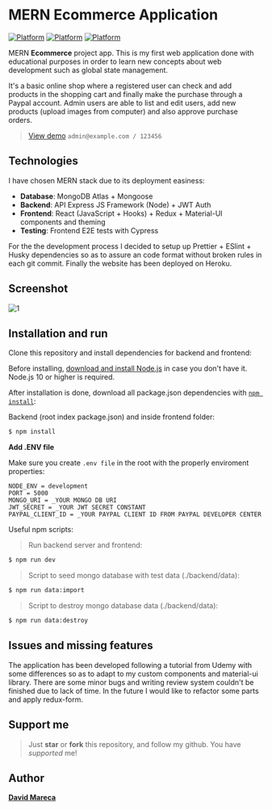 # MERN Ecommerce Application

[![Platform](https://img.shields.io/badge/frontend-react--v17.0.1-red)](https://github.com/facebook/react)
[![Platform](https://img.shields.io/badge/ui-material--ui--v4.11.1-blue)](https://github.com/mui-org/material-ui)
[![Platform](https://img.shields.io/badge/backend-express--v4.17.1-purple)](https://github.com/expressjs/express)

MERN **Ecommerce** project app. This is my first web application done with educational purposes in order to learn new concepts about web development such as global state management.

It's a basic online shop where a registered user can check and add products in the shopping cart and finally make the purchase through a Paypal account. Admin users are able to list and edit users, add new products (upload images from computer) and also approve purchase orders.

> [View demo](https://reproshop.herokuapp.com/) `admin@example.com / 123456`

## Technologies

I have chosen MERN stack due to its deployment easiness:

- **Database**: MongoDB Atlas + Mongoose
- **Backend**: API Express JS Framework (Node) + JWT Auth
- **Frontend**: React (JavaScript + Hooks) + Redux + Material-UI components and theming
- **Testing**: Frontend E2E tests with Cypress

For the the development process I decided to setup up Prettier + ESlint + Husky dependencies so as to assure an code format without broken rules in each git commit. Finally the website has been deployed on Heroku.

## Screenshot

![1](https://user-images.githubusercontent.com/49274799/115863639-0ab8bb00-a436-11eb-9fe3-83fd5d95cf21.JPG)

## Installation and run

Clone this repository and install dependencies for backend and frontend:

Before installing, [download and install Node.js](https://nodejs.org/en/download/) in case you don't have it. Node.js 10 or higher is required.

After installation is done, download all package.json dependencies with
[`npm install`](https://docs.npmjs.com/getting-started/installing-npm-packages-locally):

Backend (root index package.json) and inside frontend folder:

```bash
$ npm install
```

**Add .ENV file**

Make sure you create `.env file` in the root with the properly enviroment properties:

```
NODE_ENV = development
PORT = 5000
MONGO_URI = _YOUR MONGO DB URI
JWT_SECRET = _YOUR JWT SECRET CONSTANT
PAYPAL_CLIENT_ID = _YOUR PAYPAL CLIENT ID FROM PAYPAL DEVELOPER CENTER
```

Useful npm scripts:

> Run backend server and frontend:

```bash
$ npm run dev
```

> Script to seed mongo database with test data (./backend/data):

```bash
$ npm run data:import
```

> Script to destroy mongo database data (./backend/data):

```bash
$ npm run data:destroy
```

## Issues and missing features

The application has been developed following a tutorial from Udemy with some differences so as to adapt to my custom components and material-ui library. There are some minor bugs and writing review system couldn't be finished due to lack of time. In the future I would like to refactor some parts and apply redux-form.

## Support me

> Just **star** or **fork** this repository, and follow my github. You have _supported_ me!

## Author

[**David Mareca**](https://www.linkedin.com/in/davidme/)
